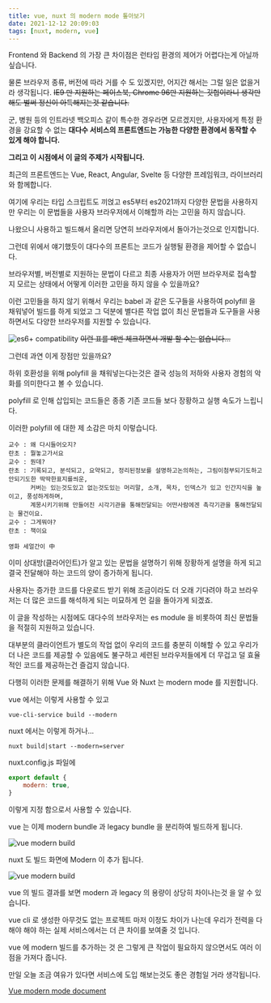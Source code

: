 ```yaml
---
title: vue, nuxt 의 modern mode 톺아보기
date: 2021-12-12 20:09:03
tags: [nuxt, modern, vue]
---
```


Frontend 와 Backend 의 가장 큰 차이점은 런타임 환경의 제어가 어렵다는게 아닐까 싶습니다.

물론 브라우저 종류, 버전에 따라 거를 수 도 있겠지만, 어지간 해서는 그럴 일은 없을거라 생각됩니다. ~~IE9 만 지원하는 페이스북, Chrome 96만 지원하는 깃헙이라니 생각만 해도 벌써 정신이 아득해지는것 같습니다.~~

군, 병원 등의 인트라넷 백오피스 같이 특수한 경우라면 모르겠지만, 사용자에게 특정 환경을 강요할 수 없는 **대다수 서비스의 프론트엔드는 가능한 다양한 환경에서 동작할 수 있게 해야 합니다.**

**그리고 이 시점에서 이 글의 주제가 시작됩니다.**

<!-- more -->

최근의 프론트엔드는 Vue, React, Angular, Svelte 등 다양한 프레임워크, 라이브러리와 함께합니다.

여기에 우리는 타입 스크립트도 끼얹고 es5부터 es2021까지 다양한 문법을 사용하지만 우리는 이 문법들을 사용자 브라우저에서 이해할까 라는 고민을 하지 않습니다.

나왔으니 사용하고 빌드해서 올리면 당연히 브라우저에서 돌아가는것으로 인지합니다.

그런데 위에서 얘기했듯이 대다수의 프론트는 코드가 실행될 환경을 제어할 수 없습니다.

브라우저별, 버전별로 지원하는 문법이 다르고 최종 사용자가 어떤 브라우저로 접속할 지 모르는 상태에서 어떻게 이러한 고민을 하지 않을 수 있을까요?

이런 고민들을 하지 않기 위해서 우리는 babel 과 같은 도구들을 사용하여 polyfill 을 채워넣어 빌드를 하게 되었고 그 덕분에 별다른 작업 없이 최신 문법들과 도구들을 사용하면서도 다양한 브라우저를 지원할 수 있습니다. 

![es6+ compatibility](/images/vue-nuxt-modern-mode/es-compatibility.png)
~~이런 표를 매번 체크하면서 개발 할 수는 없습니다...~~

그런데 과연 이게 장점만 있을까요?

하위 호환성을 위해 polyfill 을 채워넣는다는것은 결국 성능의 저하와 사용자 경험의 악화를 의미한다고 볼 수 있습니다.

polyfill 로 인해 삽입되는 코드들은 종종 기존 코드들 보다 장황하고 실행 속도가 느립니다.

이러한 polyfill 에 대한 제 소감은 마치 이렇습니다.

```
교수 : 왜 다시들어오지?
란초 : 뭘놓고가서요
교수 : 뭔데?
란초 : 기록되고, 분석되고, 요약되고, 정리된정보를 설명하고논의하는, 그림이첨부되기도하고 안되기도한 딱딱한표지를씌운,
      커버는 있는것도있고 없는것도있는 머리말, 소개, 목차, 인덱스가 있고 인간지식을 높이고, 풍성하게하며,
      계몽시키기위해 만들어진 시각기관을 통해전달되는 어떤사람에겐 촉각기관을 통해전달되는 물건이요.
교수 : 그게뭐야?
란초 : 책이요

영화 세얼간이 中 
```

이미 상대방(클라어인트)가 알고 있는 문법을 설명하기 위해 장황하게 설명을 하게 되고 결국 전달해야 하는 코드의 양이 증가하게 됩니다.

사용자는 증가한 코드를 다운로드 받기 위해 조금이라도 더 오래 기다려야 하고 브라우저는 더 많은 코드를 해석하게 되는 미묘하게 먼 길을 돌아가게 되겠죠.

이 글을 작성하는 시점에도 대다수의 브라우저는 es module 을 비롯하여 최신 문법들을 적절히 지원하고 있습니다.

대부분의 클라이언트가 별도의 작업 없이 우리의 코드를 충분히 이해할 수 있고 우리가 더 나은 코드를 제공할 수 있음에도 불구하고 세련된 브라우저들에게 더 무겁고 덜 효율적인 코드를 제공하는건 즐겁지 않습니다.

다행히 이러한 문제를 해결하기 위해 Vue 와 Nuxt 는 modern mode 를 지원합니다.

vue 에서는 이렇게 사용할 수 있고
```shell
vue-cli-service build --modern
```

nuxt 에서는 이렇게 하거나...
```shell
nuxt build|start --modern=server
```

nuxt.config.js 파일에
```javascript
export default {
    modern: true,
}
```

이렇게 지정 함으로서 사용할 수 있습니다.

vue 는 이제 modern bundle 과 legacy bundle 을 분리하여 빌드하게 됩니다.

![vue modern build](/images/vue-nuxt-modern-mode/vue-build.png)

nuxt 도 빌드 화면에 Modern 이 추가 됩니다.


![vue modern build](/images/vue-nuxt-modern-mode/nuxt-build.png)

vue 의 빌드 결과를 보면 modern 과 legacy 의 용량이 상당히 차이나는것 을 알 수 있습니다.

vue cli 로 생성한 아무것도 없는 프로젝트 마저 이정도 차이가 나는데 우리가 전력을 다해야 해야 하는 실제 서비스에서는 더 큰 차이를 보여줄 것 입니다.

vue 에 modern 빌드를 추가하는 것 은 그렇게 큰 작업이 필요하지 않으면서도 여러 이점을 가져다 줍니다.

만일 오늘 조금 여유가 있다면 서비스에 도입 해보는것도 좋은 경험일 거라 생각됩니다.

[Vue modern mode document](https://cli.vuejs.org/guide/browser-compatibility.html#modern-mode)

